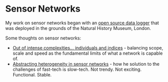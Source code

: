 # Sensor Networks

My work on sensor networks began with an <a href="https://doi.org/10.3897/BDJ.2.e1059">open source data logger</a> that was deployed in the grounds of the Natural History Museum, London.

Some thoughts on sensor networks:
- [Out of intense complexities… individuals and indices](https://medium.ebaker.me.uk/out-of-intense-complexities-individuals-and-indices-46df4e962c9b) - balancing scope, scale and speed as the fundamental limits of what a network is capable of.
- [Abstracting heterogeneity in sensor networks](https://medium.ebaker.me.uk/sensor-networks-1-abstracting-heterogeneity-319c0c41c9fa) - how he solution to the challenges of fast-tech is slow-tech. Not trendy. Not exciting. Functional. Stable.
